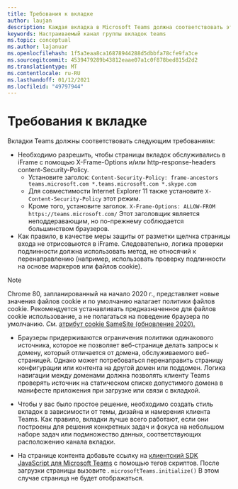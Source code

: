 ```yaml
---
title: Требования к вкладке
author: laujan
description: Каждая вкладка в Microsoft Teams должна соответствовать этим требованиям.
keywords: Настраиваемый канал группы вкладок teams
ms.topic: conceptual
ms.author: lajanuar
ms.openlocfilehash: 1f5a3eaa8ca16878944288d5dbbfa78cfe9fa3ce
ms.sourcegitcommit: 4539479289b43812eaae07a1c0f878bed815d2d2
ms.translationtype: MT
ms.contentlocale: ru-RU
ms.lasthandoff: 01/12/2021
ms.locfileid: "49797944"
---
```

# <a name="tab-requirements"></a>Требования к вкладке

Вкладки Teams должны соответствовать следующим требованиям:

* Необходимо разрешить, чтобы страницы вкладок обслуживались в iFrame с помощью X-Frame-Options и/или http-response-headers content-Security-Policy.
  * Установите заголок: `Content-Security-Policy: frame-ancestors teams.microsoft.com *.teams.microsoft.com *.skype.com`
  * Для совместимости Internet Explorer 11 также установите `X-Content-Security-Policy` этот режим.
  * Кроме того, установите заголок. `X-Frame-Options: ALLOW-FROM https://teams.microsoft.com/` Этот заголовщик является неподдеравающим, но по-прежнему соблюдается большинством браузеров.
* Как правило, в качестве меры защиты от разметки щелчка страницы входа не отрисовыются в iFrame. Следовательно, логика проверки подлинности должна использовать метод, не относячий к перенаправлению (например, использовать проверку подлинности на основе маркеров или файлов cookie).

> [!NOTE]
> Chrome 80, запланированный на начало 2020 г., представляет новые значения файлов cookie и по умолчанию налагает политики файлов cookie. Рекомендуется устанавливать предназначенное для файлов cookie использование, а не полагаться на поведение браузера по умолчанию. *См.* [атрибут cookie SameSite (обновление 2020).](../../resources/samesite-cookie-update.md)

* Браузеры придерживаются ограничения политики одинакового источника, которое не позволяет веб-странице делать запросы к домену, который отличается от домена, обслуживаемого веб-страницей. Однако может потребоваться перенаправить страницу конфигурации или контента на другой домен или поддомен. Логика навигации между доменами должна позволять клиенту Teams проверять источник на статическом списке допустимого домена в манифесте приложения при загрузке или связи с вкладкой.

* Чтобы у вас было простое решение, необходимо создать стиль вкладок в зависимости от темы, дизайна и намерения клиента Teams. Как правило, вкладки лучше всего работают, если они построены для решения конкретных задач и фокуса на небольшом наборе задач или подмножество данных, соответствующих расположению канала вкладки.

* На странице контента добавьте ссылку на [клиентский SDK JavaScript для Microsoft Teams](/javascript/api/overview/msteams-client) с помощью тегов скриптов. После загрузки страницы вызовите . `microsoftTeams.initialize()` В этом случае страница не будет отображаться.
